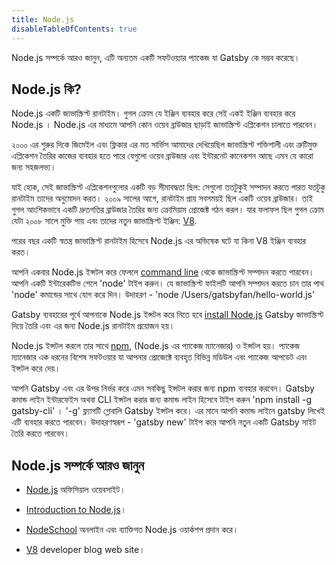 ```yaml
---
title: Node.js
disableTableOfContents: true
---
```


Node.js সম্পর্কে আরও জানুন, এটি অন্যতম একটি সফটওয়্যার প্যাকেজ যা Gatsby কে সম্ভব করেছে। 

## Node.js কি? 

Node.js  একটি জাভাস্ক্রিপ্ট রানটাইম। গুগল ক্রোম যে ইঞ্জিন ব্যবহার করে সেই একই ইঞ্জিন ব্যবহার করে Node.js । Node.js এর মাধ্যমে আপনি কোন ওয়েব ব্রাউজার ছাড়াই জাভাস্ক্রিপ্ট এপ্লিকেশন চালাতে পারবেন। 

২০০০ এর শুরুর দিকে জিমেইল এবং ফ্লিকার এর মত সার্ভিস আমাদের দেখিয়েছিল জাভাস্ক্রিপ্ট শক্তিশালী এবং ত্রুটিমুক্ত এপ্লিকেশন তৈরির কাজের ব্যবহার হতে পারে যেগুলো ওয়েব ব্রাউজার এবং ইন্টারনেট কানেকশন আছে এমন যে কারো জন্য সহজলভ্য। 

যাই হোক, সেই জাভাস্ক্রিপ্ট এপ্লিকেশনগুলোর একটি বড় সীমাবদ্ধতা ছিল: সেগুলো ততটুকুই সম্পাদন করতে পারত যতটুকু রানটাইম তাদের অনুমোদন করত। ২০০৯ সালের আগে, রানটাইম প্রায় সবসময়ই ছিল একটি ওয়েব ব্রাউজার। তাই গুগল আংশিকভাবে একটি দ্রুতগতির ব্রাউজার তৈরির জন্য ক্রোমিয়াম প্রোজেক্ট গঠন করল। যার ফলাফল ছিল গুগল ক্রোম যেটা ২০০৮ সালে মুক্তি পায় এবং তাদের নতুন জাভাস্ক্রিপ্ট ইঞ্জিন: [V8](https://v8.dev/).

পরের বছর একটি স্বতন্ত্র জাভাস্ক্রিপ্ট রানটাইম হিসেবে Node.js এর অভিষেক ঘটে যা কিনা V8 ইঞ্জিন ব্যবহার করত। 

আপনি একবার Node.js ইন্সটল করে ফেললে [command line](/docs/glossary#command-line) থেকে জাভাস্ক্রিপ্ট সম্পাদন করতে পারবেন। আপনি একটি ইন্টারেকটিভ শেলে 'node' টাইপ করুন। যে জাভাস্ক্রিপ্ট ফাইলটি আপনি সম্পাদন করতে চান তার পাথ 'node' কমান্ডের সাথে যোগ করে দিন। উদাহরণ - 'node /Users/gatsbyfan/hello-world.js'

Gatsby ব্যবহারের পূর্বে আপনাকে Node.js ইন্সটল করে নিতে হবে [install Node.js](/tutorial/part-zero/#-install-nodejs-and-npm) Gatsby জাভাস্ক্রিপ্ট দিয়ে তৈরি এবং এর জন্য Node.js রানটাইম প্রয়োজন হয়। 

Node.js ইন্সটল করলে তার সাথে [npm](/docs/glossary#npm), (Node.js এর প্যাকেজ ম্যানেজার) ও ইন্সটল হয়। প্যাকেজ ম্যানেজার এক ধরনের বিশেষ সফটওয়ার যা আপনার প্রোজেক্টে ব্যবহৃত বিভিন্ন মডিউল এবং প্যাকেজ আপডেট এবং  ইন্সটল করে দেয়।  

আপনি Gatsby এবং এর উপর নির্ভর করে এমন সবকিছু ইন্সটল করার জন্য npm ব্যবহার করবেন। Gatsby কমান্ড লাইন ইন্টারফেইস অথবা CLI ইন্সটল করার জন্য কমান্ড লাইন হিসেবে টাইপ করুন 'npm install -g gatsby-cli' । '-g' ফ্ল্যাগটি গ্লোবালি Gatsby ইন্সটল করে। এর মানে আপনি কমান্ড লাইনে gatsby লিখেই এটি ব্যবহার করতে পারবেন। উদাহরণস্বরূপ - 'gatsby new' টাইপ করে আপনি নতুন একটি Gatsby সাইট তৈরি করতে পারবেন। 

## Node.js সম্পর্কে আরও জানুন 

- [Node.js](https://nodejs.org/en/) অফিসিয়াল ওয়েবসাইট। 

- [Introduction to Node.js](https://nodejs.dev)। 

- [NodeSchool](https://nodeschool.io/) অনলাইন এবং ব্যাক্তিগত Node.js ওয়ার্কশপ প্রদান করে। 

- [V8](https://v8.dev/) developer blog web site। 
